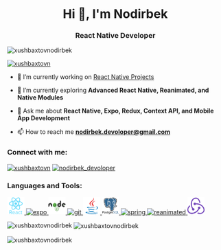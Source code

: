 
<h1 align="center">Hi 👋, I'm Nodirbek</h1>  
<h3 align="center">React Native Developer</h3>  
<p align="left"> <img src="https://komarev.com/ghpvc/?username=xushbaxtovnodirbek&label=Profile%20views&color=0e75b6&style=flat" alt="xushbaxtovnodirbek" /> </p>  

<p align="left"> <a href="https://twitter.com/xushbaxtovn" target="blank"><img src="https://img.shields.io/twitter/follow/xushbaxtovn?logo=twitter&style=for-the-badge" alt="xushbaxtovn" /></a> </p>  

- 🔭 I’m currently working on [React Native Projects](https://github.com/XushbaxtovNodirbek/react-demo)  

- 🌱 I’m currently exploring **Advanced React Native, Reanimated, and Native Modules**  

- 💬 Ask me about **React Native, Expo, Redux, Context API, and Mobile App Development**  

- 📫 How to reach me **nodirbek.devoloper@gmail.com**  

<h3 align="left">Connect with me:</h3>  
<p align="left">  
<a href="https://twitter.com/xushbaxtovn" target="blank"><img align="center" src="https://raw.githubusercontent.com/rahuldkjain/github-profile-readme-generator/master/src/images/icons/Social/twitter.svg" alt="xushbaxtovn" height="30" width="40" /></a>  
<a href="https://www.leetcode.com/nodirbek_devoloper" target="blank"><img align="center" src="https://raw.githubusercontent.com/rahuldkjain/github-profile-readme-generator/master/src/images/icons/Social/leet-code.svg" alt="nodirbek_devoloper" height="30" width="40" /></a>  
</p>  

<h3 align="left">Languages and Tools:</h3>  
<p align="left">  
<a href="https://reactnative.dev/" target="_blank" rel="noreferrer"> <img src="https://raw.githubusercontent.com/devicons/devicon/master/icons/react/react-original-wordmark.svg" alt="react" width="40" height="40"/> </a>  
<a href="https://expo.dev/" target="_blank" rel="noreferrer"> <img src="https://img.icons8.com/ios-filled/50/000000/expo.png" alt="expo" width="40" height="40"/> </a>  
<a href="https://nodejs.org" target="_blank" rel="noreferrer"> <img src="https://raw.githubusercontent.com/devicons/devicon/master/icons/nodejs/nodejs-original-wordmark.svg" alt="nodejs" width="40" height="40"/> </a>  
<a href="https://git-scm.com/" target="_blank" rel="noreferrer"> <img src="https://www.vectorlogo.zone/logos/git-scm/git-scm-icon.svg" alt="git" width="40" height="40"/> </a>  
<a href="https://www.java.com" target="_blank" rel="noreferrer"> <img src="https://raw.githubusercontent.com/devicons/devicon/master/icons/java/java-original.svg" alt="java" width="40" height="40"/> </a>  
<a href="https://www.postgresql.org" target="_blank" rel="noreferrer"> <img src="https://raw.githubusercontent.com/devicons/devicon/master/icons/postgresql/postgresql-original-wordmark.svg" alt="postgresql" width="40" height="40"/> </a>  
<a href="https://spring.io/" target="_blank" rel="noreferrer"> <img src="https://www.vectorlogo.zone/logos/springio/springio-icon.svg" alt="spring" width="40" height="40"/> </a>  
<a href="https://reanimated.dev/" target="_blank" rel="noreferrer"> <img src="https://img.icons8.com/ios/50/000000/animation.png" alt="reanimated" width="40" height="40"/> </a>  
<a href="https://redux.js.org/" target="_blank" rel="noreferrer"> <img src="https://raw.githubusercontent.com/devicons/devicon/master/icons/redux/redux-original.svg" alt="redux" width="40" height="40"/> </a>  
</p>  

<p><img align="left" src="https://github-readme-stats.vercel.app/api/top-langs?username=xushbaxtovnodirbek&show_icons=true&locale=en&layout=compact" alt="xushbaxtovnodirbek" /></p>  

<p>&nbsp;<img align="center" src="https://github-readme-stats.vercel.app/api?username=xushbaxtovnodirbek&show_icons=true&locale=en" alt="xushbaxtovnodirbek" /></p>  

<p><img align="center" src="https://github-readme-streak-stats.herokuapp.com/?user=xushbaxtovnodirbek&" alt="xushbaxtovnodirbek" /></p>  
